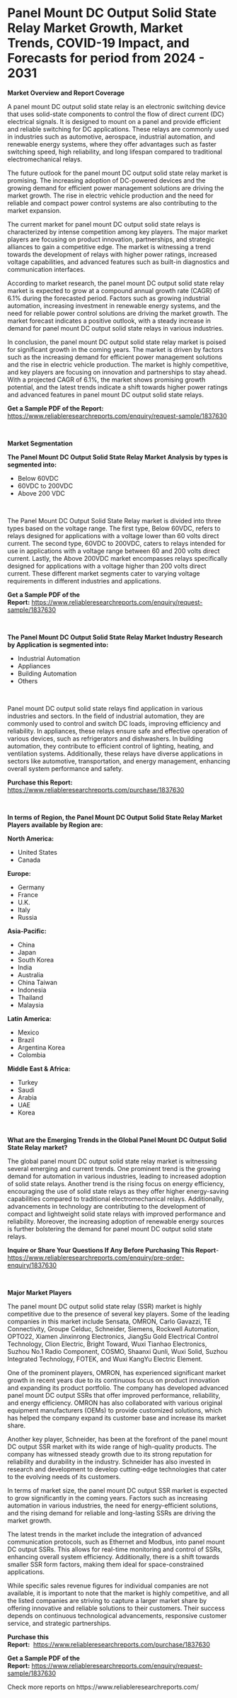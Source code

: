 <p><h1>Panel Mount DC Output Solid State Relay Market Growth, Market Trends, COVID-19 Impact, and Forecasts for period from 2024 - 2031</h1></p><p><strong>Market Overview and Report Coverage</strong></p>
<p><p>A panel mount DC output solid state relay is an electronic switching device that uses solid-state components to control the flow of direct current (DC) electrical signals. It is designed to mount on a panel and provide efficient and reliable switching for DC applications. These relays are commonly used in industries such as automotive, aerospace, industrial automation, and renewable energy systems, where they offer advantages such as faster switching speed, high reliability, and long lifespan compared to traditional electromechanical relays.</p><p>The future outlook for the panel mount DC output solid state relay market is promising. The increasing adoption of DC-powered devices and the growing demand for efficient power management solutions are driving the market growth. The rise in electric vehicle production and the need for reliable and compact power control systems are also contributing to the market expansion.</p><p>The current market for panel mount DC output solid state relays is characterized by intense competition among key players. The major market players are focusing on product innovation, partnerships, and strategic alliances to gain a competitive edge. The market is witnessing a trend towards the development of relays with higher power ratings, increased voltage capabilities, and advanced features such as built-in diagnostics and communication interfaces.</p><p>According to market research, the panel mount DC output solid state relay market is expected to grow at a compound annual growth rate (CAGR) of 6.1% during the forecasted period. Factors such as growing industrial automation, increasing investment in renewable energy systems, and the need for reliable power control solutions are driving the market growth. The market forecast indicates a positive outlook, with a steady increase in demand for panel mount DC output solid state relays in various industries.</p><p>In conclusion, the panel mount DC output solid state relay market is poised for significant growth in the coming years. The market is driven by factors such as the increasing demand for efficient power management solutions and the rise in electric vehicle production. The market is highly competitive, and key players are focusing on innovation and partnerships to stay ahead. With a projected CAGR of 6.1%, the market shows promising growth potential, and the latest trends indicate a shift towards higher power ratings and advanced features in panel mount DC output solid state relays.</p></p>
<p><strong>Get a Sample PDF of the Report:</strong> <a href="https://www.reliableresearchreports.com/enquiry/request-sample/1837630">https://www.reliableresearchreports.com/enquiry/request-sample/1837630</a></p>
<p>&nbsp;</p>
<p><strong>Market Segmentation</strong></p>
<p><strong>The Panel Mount DC Output Solid State Relay Market Analysis by types is segmented into:</strong></p>
<p><ul><li>Below 60VDC</li><li>60VDC to 200VDC</li><li>Above 200 VDC</li></ul></p>
<p>&nbsp;</p>
<p><p>The Panel Mount DC Output Solid State Relay market is divided into three types based on the voltage range. The first type, Below 60VDC, refers to relays designed for applications with a voltage lower than 60 volts direct current. The second type, 60VDC to 200VDC, caters to relays intended for use in applications with a voltage range between 60 and 200 volts direct current. Lastly, the Above 200VDC market encompasses relays specifically designed for applications with a voltage higher than 200 volts direct current. These different market segments cater to varying voltage requirements in different industries and applications.</p></p>
<p><strong>Get a Sample PDF of the Report:</strong>&nbsp;<a href="https://www.reliableresearchreports.com/enquiry/request-sample/1837630">https://www.reliableresearchreports.com/enquiry/request-sample/1837630</a></p>
<p>&nbsp;</p>
<p><strong>The Panel Mount DC Output Solid State Relay Market Industry Research by Application is segmented into:</strong></p>
<p><ul><li>Industrial Automation</li><li>Appliances</li><li>Building Automation</li><li>Others</li></ul></p>
<p>&nbsp;</p>
<p><p>Panel mount DC output solid state relays find application in various industries and sectors. In the field of industrial automation, they are commonly used to control and switch DC loads, improving efficiency and reliability. In appliances, these relays ensure safe and effective operation of various devices, such as refrigerators and dishwashers. In building automation, they contribute to efficient control of lighting, heating, and ventilation systems. Additionally, these relays have diverse applications in sectors like automotive, transportation, and energy management, enhancing overall system performance and safety.</p></p>
<p><strong>Purchase this Report:</strong>&nbsp; <a href="https://www.reliableresearchreports.com/purchase/1837630">https://www.reliableresearchreports.com/purchase/1837630</a></p>
<p>&nbsp;</p>
<p><strong>In terms of Region, the Panel Mount DC Output Solid State Relay Market Players available by Region are:</strong></p>
<p>
    <p> <strong> North America: </strong>
        <ul>
            <li>United States</li>
            <li>Canada</li>
        </ul>
        </p> 
    <p> <strong> Europe: </strong>
        <ul>
            <li>Germany</li>
            <li>France</li>
            <li>U.K.</li>
            <li>Italy</li>
            <li>Russia</li>
        </ul>
        </p> 
    <p> <strong> Asia-Pacific: </strong>
        <ul>
            <li>China</li>
            <li>Japan</li>
            <li>South Korea</li>
            <li>India</li>
            <li>Australia</li>
            <li>China Taiwan</li>
            <li>Indonesia</li>
            <li>Thailand</li>
            <li>Malaysia</li>
        </ul>
        </p> 
    <p> <strong> Latin America: </strong>
        <ul>
            <li>Mexico</li>
            <li>Brazil</li>
            <li>Argentina Korea</li>
            <li>Colombia</li>
        </ul>
        </p> 
    <p> <strong> Middle East & Africa: </strong>
        <ul>
            <li>Turkey</li>
            <li>Saudi</li>
            <li>Arabia</li>
            <li>UAE</li>
            <li>Korea</li>
        </ul>
    </p>
    </p>
<p>&nbsp;</p>
<p><strong>What are the Emerging Trends in the Global Panel Mount DC Output Solid State Relay market?</strong></p>
<p><p>The global panel mount DC output solid state relay market is witnessing several emerging and current trends. One prominent trend is the growing demand for automation in various industries, leading to increased adoption of solid state relays. Another trend is the rising focus on energy efficiency, encouraging the use of solid state relays as they offer higher energy-saving capabilities compared to traditional electromechanical relays. Additionally, advancements in technology are contributing to the development of compact and lightweight solid state relays with improved performance and reliability. Moreover, the increasing adoption of renewable energy sources is further bolstering the demand for panel mount DC output solid state relays.</p></p>
<p><strong>Inquire or Share Your Questions If Any Before Purchasing This Report</strong>- <a href="https://www.reliableresearchreports.com/enquiry/pre-order-enquiry/1837630">https://www.reliableresearchreports.com/enquiry/pre-order-enquiry/1837630</a></p>
<p>&nbsp;</p>
<p><strong>Major Market Players</strong></p>
<p><p>The panel mount DC output solid state relay (SSR) market is highly competitive due to the presence of several key players. Some of the leading companies in this market include Sensata, OMRON, Carlo Gavazzi, TE Connectivity, Groupe Celduc, Schneider, Siemens, Rockwell Automation, OPTO22, Xiamen Jinxinrong Electronics, JiangSu Gold Electrical Control Technology, Clion Electric, Bright Toward, Wuxi Tianhao Electronics, Suzhou No.1 Radio Component, COSMO, Shaanxi Qunli, Wuxi Solid, Suzhou Integrated Technology, FOTEK, and Wuxi KangYu Electric Element.</p><p>One of the prominent players, OMRON, has experienced significant market growth in recent years due to its continuous focus on product innovation and expanding its product portfolio. The company has developed advanced panel mount DC output SSRs that offer improved performance, reliability, and energy efficiency. OMRON has also collaborated with various original equipment manufacturers (OEMs) to provide customized solutions, which has helped the company expand its customer base and increase its market share.</p><p>Another key player, Schneider, has been at the forefront of the panel mount DC output SSR market with its wide range of high-quality products. The company has witnessed steady growth due to its strong reputation for reliability and durability in the industry. Schneider has also invested in research and development to develop cutting-edge technologies that cater to the evolving needs of its customers.</p><p>In terms of market size, the panel mount DC output SSR market is expected to grow significantly in the coming years. Factors such as increasing automation in various industries, the need for energy-efficient solutions, and the rising demand for reliable and long-lasting SSRs are driving the market growth.</p><p>The latest trends in the market include the integration of advanced communication protocols, such as Ethernet and Modbus, into panel mount DC output SSRs. This allows for real-time monitoring and control of SSRs, enhancing overall system efficiency. Additionally, there is a shift towards smaller SSR form factors, making them ideal for space-constrained applications.</p><p>While specific sales revenue figures for individual companies are not available, it is important to note that the market is highly competitive, and all the listed companies are striving to capture a larger market share by offering innovative and reliable solutions to their customers. Their success depends on continuous technological advancements, responsive customer service, and strategic partnerships.</p></p>
<p><strong>Purchase this Report:</strong>&nbsp;&nbsp;<a href="https://www.reliableresearchreports.com/purchase/1837630">https://www.reliableresearchreports.com/purchase/1837630</a></p>
<p></p>
<p><strong>Get a Sample PDF of the Report:</strong>&nbsp;<a href="https://www.reliableresearchreports.com/enquiry/request-sample/1837630">https://www.reliableresearchreports.com/enquiry/request-sample/1837630</a></p>
<p>Check more reports on https://www.reliableresearchreports.com/</p>